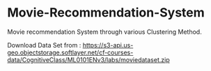 # Movie-Recommendation-System
Movie recommendation System through various Clustering Method.

Download Data Set from : https://s3-api.us-geo.objectstorage.softlayer.net/cf-courses-data/CognitiveClass/ML0101ENv3/labs/moviedataset.zip
